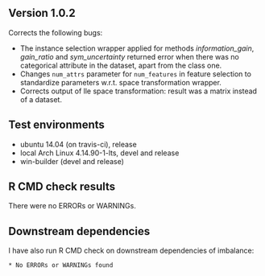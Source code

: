 ## Version 1.0.2
Corrects the following bugs:
  * The instance selection wrapper applied for methods *information_gain*, *gain_ratio* and *sym_uncertainty* returned error when there was no categorical attribute in the dataset, apart from the class one.
  * Changes `num_attrs` parameter for `num_features` in feature selection to standardize parameters w.r.t. space transformation wrapper.
  * Corrects output of lle space transformation: result was a matrix instead of a dataset.

## Test environments
* ubuntu 14.04 (on travis-ci), release
* local Arch Linux 4.14.90-1-lts, devel and release
* win-builder (devel and release)

## R CMD check results
There were no ERRORs or WARNINGs. 
    
## Downstream dependencies
I have also run R CMD check on downstream dependencies of imbalance:
    
    * No ERRORs or WARNINGs found

